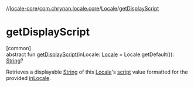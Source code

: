 //[locale-core](../../../index.md)/[com.chrynan.locale.core](../index.md)/[Locale](index.md)/[getDisplayScript](get-display-script.md)

# getDisplayScript

[common]\
abstract fun [getDisplayScript](get-display-script.md)(inLocale: [Locale](index.md) = Locale.getDefault()): [String](https://kotlinlang.org/api/latest/jvm/stdlib/kotlin/-string/index.html)?

Retrieves a displayable [String](https://kotlinlang.org/api/latest/jvm/stdlib/kotlin/-string/index.html) of this [Locale](index.md)'s [script](script.md) value formatted for the provided [inLocale](get-display-script.md).
